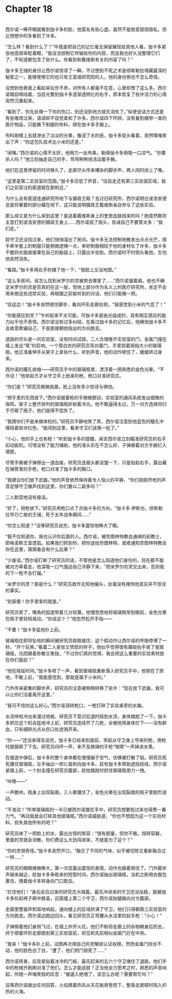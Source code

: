 # Chapter 18

<br>
西尔诺一睁开眼就看到伽卡多的脸，他莫名有些心虚。虽然不是故意窥探隐私，但比预想中的多看到了许多。

“怎么样？看到什么了？”毕竟是把自己的记忆毫无保留展现给其他人看，伽卡多紧张地高频率眨着眼，“我没法控制它传输给你的内容，而且我也好久没整理它们了，不知道都包含了些什么。你看到和戴维斯有关的内容了吗？”

伽卡多王储的身份让西尔诺惊讶了一瞬，不过想到不死之术是缪斯勒拉埋藏最深的秘密之一，能够使用它的也只有王室或研究院的人，他的身份倒也不怎么奇怪。

没想到他表面上看起来玩世不恭，对所有人都毫不在意，心里却想了这么多。西尔诺暗自嘀咕着，当目光瞥到伽卡多逐渐透明化的右手，原本恢复了些许活力的心情突然沉重起来。

“看到了，你先处理一下你的伤口，别还没到地方就先消失了。”纵使说话方式还是有些难改过来，语调却不自觉柔和了许多。西尔诺四下环顾，没有看到绷带一类的医疗物品，只能撕下制服的布料，绑在伽卡多手腕上。

布料刚缠上去就渗出了淡淡的光晕，像浸了水的纸，伽卡多低头看着，突然噗嗤笑出了声：“你这包扎技术比小米的还差。”

“闭嘴。”西尔诺的心情不太好，他用力一扯布条，勒得伽卡多倒吸一口凉气。“你要杀人吗？”他立刻抽走自己的手，骂骂咧咧地活动着手腕。

他们在这里停留的时间够久了，走廊尽头传来嘈杂的脚步声，两人同时闭上了嘴。

“这里是第二实验室的范围。”伽卡多压低了声音，“往前走还有第三实验室区域，我们之前穿过的密道就在那附近。”

为什么会有密道连通研究所地下与摄政王殿？去过旧研究所，西尔诺明白波洛安德总是将重要的部分藏在地下，这只能说明摄政王戴维斯亲自参与了这些实验。

那么绯又是为什么来到这里？是追着戴维斯身上的奎恩血脉找来的吗？她竟然敢将主意打到波洛安德的摄政王身上……西尔诺摇了摇头，告诫自己不要管太多：“我们走。”

趁守卫还没找过来，他们悄悄溜出了房间。伽卡多无法控制地散发出点点光芒，顺手牵羊套上的制服只能稍微遮掩一点，幸好制服相较于他的身材长了许多，伽卡多干脆将衣服直接罩在自己的脑袋上，只露出半张脸。西尔诺时不时侧头看他，生怕他突然消失。

“看路。”伽卡多用右手肘捅了他一下，“我脸上又没地图。”

“这么多房间，该怎么找到米罗尔的灵被带去哪里了……”西尔诺皱着眉。他也不确定米罗尔的灵是否真的在这一层，但地上部分作为名义上的医疗研究所，肯定不会用来做这些违禁实验，再根据之前偷听到的对话，他们只能赌一把。

“往这边！”伽卡多突然顿住脚步，看向环形走廊右侧，“我感觉到小米的气息了！”

“你能感应到灵？”乍听起来不太可能，可伽卡多是由光组成的，具有相互感应的能力似乎也不奇怪。西尔诺没有过多纠结，在看过伽卡多的记忆后，他确信伽卡多不会故意欺骗自己，于是直接朝他指出的方向跑去。

道路的尽头是一间实验室，没有时间试探，二人合理推开实验室的门，金属门撞在墙上发出“哐”的巨响。一个穿白衣的研究员背对着门，手里捏着拇指大小的玻璃瓶，他正准备伸手从架子上拿些什么，听到声音，他的动作顿住了，缓缓转过身来。

西尔诺的瞳孔收缩——研究员手中的玻璃瓶里，漂浮着一团熟悉的金色光晕。“不许动！”他举起方才从守卫手上抢来的枪，枪口对准研究员。

“你们是？”研究员微微挑眉，脸上没有多少惊讶与惧怕。

“把手里的东西放下。”西尔诺握着枪的手微微颤动，实验室的通风系统发出细微的嗡鸣，架子上整齐排列的玻璃瓶折射着冷光。他不敢逼得太过，万一对方选择同归于尽砸了瓶子，他们就得不偿失了。

“我猜你们不是来做体检的。”研究员平静地笑了笑，西尔诺注意到他蓝色的瞳孔中缠绕着些许红色，“能闯到这里，看来守卫们该换一批了。”

“小心，他的手上也有枪！”听到伽卡多的提醒，闻言西尔诺立刻瞄准研究员的右手扣动扳机。可惜没有了能力辅助，他的准头实在不怎么好，子弹擦着对方手腕钉入墙壁。

尽管手腕被子弹擦出一道血痕，研究员连眉头都没皱一下，只是抬起右手，露出藏在袖管里的手枪，枪口对准了伽卡多的胸口。

“我建议你们放下武器。”他的声音依然保持着令人恼火的平静，“你们刚刚开枪的声音足够守卫循声找到这里，你们要以二敌多吗？”

二人默契地没有接话。

“好了，把枪放下。”研究员用枪口点了点伽卡多的方向，“伽卡多·伊斯也，缪斯勒拉早已亡故的王储，死于五年战争期间……”

“你怎么知道？”没等研究员说完，伽卡多震惊地睁大了眼。

“我不仅知道你，我也认识你后面的人。西尔诺，被奈图林特教会通缉的前教士，耶格诺斯王室遗孤。如果我们抓到你，把你送给奈图林特，或者通知奈图林特教会你在这里，猜猜看会有什么后果？”

“少废话。”西尔诺打断了研究员的话，不管他是怎么知道他们身份的，现在都不能被对方牵着走，他深吸一口气强迫自己冷静下来，“把米罗尔的灵交出来，否则我的下一枪不会打偏。”

“米罗尔的灵？那是什么？”研究员故作无知地偏头，丝毫没有掩饰他其实并不惊讶的事实。

“别装傻！你手里拿的就是。”

研究员笑了，嘴角的弧度带着几分轻蔑，他慢悠悠地将玻璃瓶举到眼前，金色光晕在瓶子里轻轻晃动。“你说这个？”他忽然松开手指——

“不要！”伽卡多猛地扑上前。

玻璃瓶在即将坠地的瞬间被研究员稳稳接住，这个假动作让西尔诺的呼吸停滞了一秒。“开个玩笑。”看着二人紧张又愤怒的样子，他似乎觉得很有趣般抬手晃了晃玻璃瓶，光团跟着弥散又聚拢，“不过你们真的觉得，我会把这么重要的实验素材放在你们面前？”

“他在拖延时间。”伽卡多啧了一声，看到玻璃瓶重新落入研究员手中，他顿在了原地，不敢上前，“我能感觉到，那就是属于小米的。”

门外传来密集的脚步声，研究员的注意被稍稍转移了些许：“现在放下武器，我可以让你们活着离开这里。”

“我可不信你这么好心。”西尔诺调转枪口，一枪打碎了实验桌旁的水箱。

水流哗啦冲出来漫过地板，研究员下意识后退时踩到水渍，身体踉跄了一下。伽卡多抓住这个机会猛地冲上前，研究员连续开了几枪，全被他用身体拦下——没有鲜血，只有细碎光点从伤口处迸溅开来。

“你——”还没来得及说完，伽卡多已经来到面前，举起从守卫身上夺来的枪，用枪托狠狠砸了下去。研究员闷哼一声，来不及换弹的手枪“啪嗒”一声掉进水里。

在接连中弹后，伽卡多的整个身体都在慢慢融于空气，仿佛被打散了般。研究员死死攥住玻璃瓶，左手抽出一把匕首刺向伽卡多。趁有伽卡多帮助遮挡视线，西尔诺紧跟上前，一个肘击撞在研究员腹部，趁他踉跄时抓住玻璃瓶用力一拽。

“咔嚓——”

一声脆响，瓶身上出现裂痕。三人都僵住了，金色光晕在出现裂缝的瓶子里剧烈波动。

“不准动！”所幸玻璃瓶的一半已被西尔诺握在手中，研究员想要抢过来也得费一番力气。“再动我就会打碎其他玻璃瓶。”西尔诺威胁道，“你也不想因为这一个实验材料，损失其他所有的吧？”

研究员抹了一把脸上的水，露出古怪的笑容：“很有胆量，但你不敢。捏碎容器，里面的灵就会消散，你们费这么大劲闯进来，不就是为了这个？”

“你的灵很奇怪。”伽卡多突然开口，“融合了不同的气味，似乎被切除又重新融合过一样……”

研究员的眼睛微微睁大，第一次显露出震惊的表情，动作也跟着顿住了。门外脚步声越来越近，趁伽卡多争取来的短暂时间，西尔诺抽出玻璃瓶，当机立断用衣服包裹住，拽着伽卡多转身向门口跑去。

“拦住他们！”身后反应过来的研究员大喊着。最先冲进来的守卫还没站稳，就被伽卡多抡起椅子砸中膝盖，迎面撞上第二个守卫，西尔诺抬腿踹向对方腹部。

走廊里警报声刺耳地响起，通向楼上的区域挤满了守卫，他们只得朝第三实验室的方向跑去。西尔诺边跑边回头，看见研究员正弯腰从水洼里捡起手枪：“小心！”

子弹擦着他们身侧飞过，在墙上炸开火花，他们不断将走廊上的杂物朝身后扔去，终于顺着环形走廊跑到第三实验室前，却见和先前相似金属门拦在中央。

“我来！”伽卡多扑上前，试图再次用自己的灵解锁认证权限，然而金属门纹丝不动，他的脸色白了白，“遭了，他们把门锁死了……”

西尔诺转身，后背紧贴着冰冷的门板，最先赶来的五六个守卫堵住了退路，他们手中的枪械齐刷刷对准了他们。怎么才能逃脱？正当他全力思考之时，熟悉的声音响起，伴随一声嗤笑般的叹息：“被逼入绝境了，该怎么办呢？需要帮忙吗？”

没等西尔诺做出任何回答，火焰携着热风从天花板席卷而下，整条走廊顿时陷入炽热的火海。
